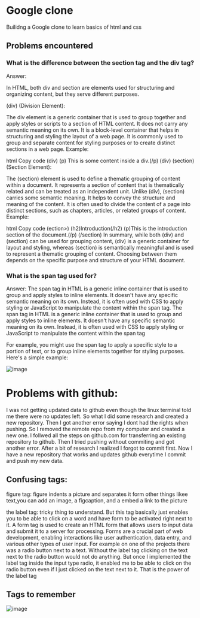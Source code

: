 # Google clone
Builidng a Google clone to learn basics of html and css


## Problems encountered 
### What is the difference between the section tag and the div tag?
Answer: 

In HTML, both div and section are elements used for structuring and organizing content, but they serve different purposes.

(div) (Division Element):

The div element is a generic container that is used to group together and apply styles or scripts to a section of HTML content.
It does not carry any semantic meaning on its own. It is a block-level container that helps in structuring and styling the layout of a web page.
It is commonly used to group and separate content for styling purposes or to create distinct sections in a web page.
Example:

html
Copy code
(div)
    (p) This is some content inside a div.(/p)
(div)
(section) (Section Element):

The (section) element is used to define a thematic grouping of content within a document. It represents a section of content that is thematically related and can be treated as an independent unit.
Unlike (div), (section) carries some semantic meaning. It helps to convey the structure and meaning of the content.
It is often used to divide the content of a page into distinct sections, such as chapters, articles, or related groups of content.
Example:

html
Copy code
(ection>)
    (h2)Introduction(/h2)
    (p)This is the introduction section of the document.(/p)
(/section)
In summary, while both (div) and (section) can be used for grouping content, (div) is a generic container for layout and styling, whereas (section) is semantically meaningful and is used to represent a thematic grouping of content. Choosing between them depends on the specific purpose and structure of your HTML document.

### What is the span tag used for?
Answer:
The span tag in HTML is a generic inline container that is used to group and apply styles to inline elements. It doesn't have any specific semantic meaning on its own. Instead, it is often used with CSS to apply styling or JavaScript to manipulate the content within the span tag. The span tag in HTML is a generic inline container that is used to group and apply styles to inline elements. It doesn't have any specific semantic meaning on its own. Instead, it is often used with CSS to apply styling or JavaScript to manipulate the content within the span tag

For example, you might use the span tag to apply a specific style to a portion of text, or to group inline elements together for styling purposes. Here's a simple example:


![image](https://github.com/dvallemo/google/assets/52580367/b146329c-5b3b-41c5-8b01-56b565cff208)

# Problems with github:

I was not getting updated data to github even though the linux terminal told me there were no updates left. So what I did some research and created a new repository. Then I got another error saying I dont had the rights when pushing. So I removed the remote repo from my computer and created a new one. I follwed all the steps on github.com for transferring an existing repository to github. Then I tried pushing without commiting and got another error. After a bit of research I realized I forgot to commit first. Now I have a new repository that works and updates github everytime I commit and push my new data. 

## Confusing tags:
figure tag: figure indents a picture and separates it form other things likee text,you can add an image, a figcaption, and a embed a link to the picture

the label tag: tricky thing to understand. But this tag basically just enables you to be able to click on a word and have form to be activated right next to it. A form tag is used to create an HTML form that allows users to input data and submit it to a server for processing. Forms are a crucial part of web development, enabling interactions like user authentication, data entry, and various other types of user input. For example on one of the projects there was a radio button next to a text. Without the label tag clicking on the text next to the radio button would not do anything. But once I implemented the label tag inside the input type radio, it enabled me to be able to click on the radio button even if I just clicked on the text next to it. That is the power of the label tag

## Tags to remember 

![image](https://github.com/dvallemo/google/assets/52580367/54f0cf0e-b4dc-4570-887d-5975f6000a18)


